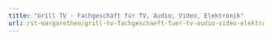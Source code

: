 ```yaml
---
title: "Grill TV - Fachgeschäft für TV, Audio, Video, Elektronik"
url: /st-margarethen/grill-tv-fachgeschaeft-fuer-tv-audio-video-elektronik/
---
```

